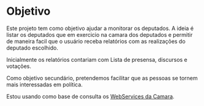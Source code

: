 Objetivo
====

Este projeto tem como objetivo ajudar a monitorar os deputados. A ideia é listar os deputados que em exercicio na camara dos deputados e permitir de maneira facil que o usuário receba relatórios com as realizações do deputado escolhido.

Inicialmente os relatórios contariam com Lista de presensa, discursos e votações.

Como objetivo secundário, pretendemos facilitar que as pessoas se tornem mais interessadas em política.

Estou usando como base de consulta os [WebServices da Camara](http://www2.camara.leg.br/transparencia/dados-abertos/dados-abertos-legislativo/webservices/sessoesreunioes-2).
